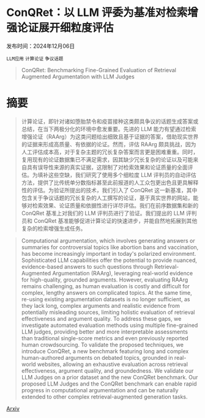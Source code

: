 # ConQRet：以 LLM 评委为基准对检索增强论证展开细粒度评估

发布时间：2024年12月06日

`LLM应用` `计算论证` `争议话题`

> ConQRet: Benchmarking Fine-Grained Evaluation of Retrieval Augmented Argumentation with LLM Judges

# 摘要

> 计算论证，即针对诸如堕胎禁令和疫苗接种这类颇具争议的话题生成答案或总结，在当下两极分化的环境中愈发重要。先进的 LLM 能力有望通过检索增强论证（RAArg）为这类问题给出细致且基于证据的答案，借助现实世界的证据来形成高质量、有依据的论证。然而，评估 RAArg 颇具挑战，因为人工评估成本高，对于复杂主题的冗长复杂答案而言更是困难重重。同时，复用现有的论证数据集已不满足需求，因其缺少冗长复杂的论证以及可能来自具有误导性来源的真实证据，这限制了对检索效果和论证质量的全面评估。为填补这些空缺，我们研究了使用多个细粒度 LLM 评判员的自动评估方法，提供了比传统单分数指标甚至此前报道的人工众包更出色且更具解释性的评估。为验证所提出的技术，我们引入了 ConQRet 这一新基准，其中包含关于争议话题的冗长复杂的人工撰写的论证，基于真实世界的网站，能够对检索效果、论证质量和依据性进行详尽评估。我们在前序数据集和新的 ConQRet 基准上对我们的 LLM 评判员进行了验证。我们提出的 LLM 评判员和 ConQRet 基准能够促进计算论证的快速进步，并能自然地拓展到其他复杂的检索增强生成任务。

> Computational argumentation, which involves generating answers or summaries for controversial topics like abortion bans and vaccination, has become increasingly important in today's polarized environment. Sophisticated LLM capabilities offer the potential to provide nuanced, evidence-based answers to such questions through Retrieval-Augmented Argumentation (RAArg), leveraging real-world evidence for high-quality, grounded arguments. However, evaluating RAArg remains challenging, as human evaluation is costly and difficult for complex, lengthy answers on complicated topics. At the same time, re-using existing argumentation datasets is no longer sufficient, as they lack long, complex arguments and realistic evidence from potentially misleading sources, limiting holistic evaluation of retrieval effectiveness and argument quality. To address these gaps, we investigate automated evaluation methods using multiple fine-grained LLM judges, providing better and more interpretable assessments than traditional single-score metrics and even previously reported human crowdsourcing. To validate the proposed techniques, we introduce ConQRet, a new benchmark featuring long and complex human-authored arguments on debated topics, grounded in real-world websites, allowing an exhaustive evaluation across retrieval effectiveness, argument quality, and groundedness. We validate our LLM Judges on a prior dataset and the new ConQRet benchmark. Our proposed LLM Judges and the ConQRet benchmark can enable rapid progress in computational argumentation and can be naturally extended to other complex retrieval-augmented generation tasks.

[Arxiv](https://arxiv.org/abs/2412.05206)